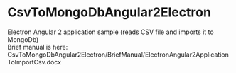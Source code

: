# CsvToMongoDbAngular2Electron
Electron Angular 2 application sample (reads CSV file and imports it to MongoDb)<br />
Brief manual is here: CsvToMongoDbAngular2Electron/BriefManual/ElectronAngular2ApplicationToImportCsv.docx
